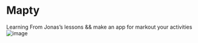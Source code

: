 # Mapty
 Learning From Jonas’s lessons && make an app for markout your activities 
![image](Mapty.png)
